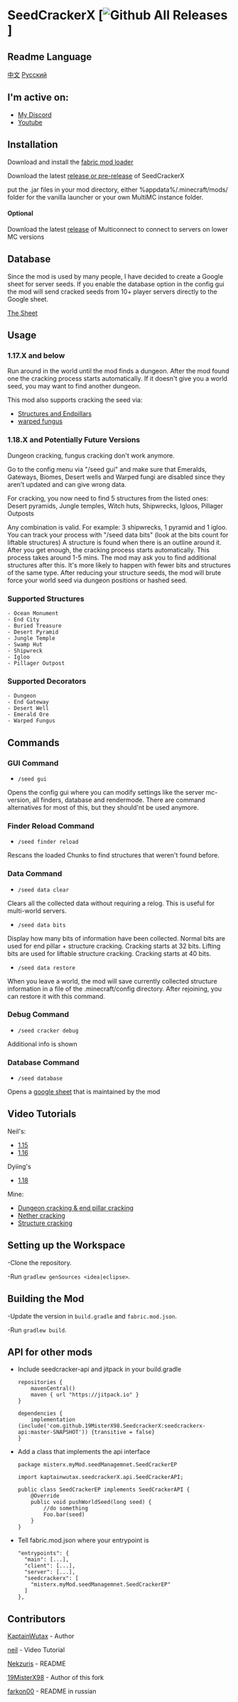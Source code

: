 # SeedCrackerX [![Github All Releases](https://img.shields.io/github/downloads/19MisterX98/SeedCrackerX/total.svg)]

## Readme Language

[中文](./READMEzh.md)
[Русский](./READMEru.md)

## I'm active on:

- [My Discord](https://discord.gg/JRmHzqQYfp)
- [Youtube](https://www.youtube.com/channel/UCby9ZxEjJCqmccQGF3GSYlA)

## Installation

Download and install the [fabric mod loader](https://fabricmc.net/use/)
 
Download the latest [release or pre-release](https://github.com/19MisterX98/SeedCrackerX/releases) of SeedCrackerX
  
put the .jar files in your mod directory, either %appdata%/.minecraft/mods/ folder for the vanilla launcher or your own MultiMC instance folder.
  
#### Optional
  
Download the latest [release](https://github.com/Earthcomputer/multiconnect/releases) of Multiconnect to connect to servers on lower MC versions
  
## Database

Since the mod is used by many people, I have decided to create a Google sheet for server seeds.
If you enable the database option in the config gui the mod will send cracked seeds from 10+ player servers directly to the Google sheet.

[The Sheet](https://docs.google.com/spreadsheets/d/1tuQiE-0leW88em9OHbZnH-RFNhVqgoHhIt9WQbeqqWw/edit?usp=sharing)

## Usage

### 1.17.X and below

Run around in the world until the mod finds a dungeon. After the mod found one the cracking process starts automatically.
If it doesn't give you a world seed, you may want to find another dungeon.

This mod also supports cracking the seed via:
- [Structures and Endpillars](https://youtu.be/aUuPSZVPH8E?t=462)
- [warped fungus](https://www.youtu.be/HKjwgofhKs4)

### 1.18.X and Potentially Future Versions

Dungeon cracking, fungus cracking don't work anymore.

Go to the config menu via "/seed gui" and make sure that Emeralds, Gateways, Biomes, Desert wells and Warped fungi are disabled since they aren't updated and can give wrong data.

For cracking, you now need to find 5 structures from the listed ones:\
Desert pyramids, Jungle temples, Witch huts, Shipwrecks, Igloos, Pillager Outposts

Any combination is valid. For example: 3 shipwrecks, 1 pyramid and 1 igloo.
You can track your process with "/seed data bits" (look at the bits count for liftable structures)
A structure is found when there is an outline around it.
After you get enough, the cracking process starts automatically. This process takes around 1-5 mins.
The mod may ask you to find additional structures after this.
It's more likely to happen with fewer bits and structures of the same type.
After reducing your structure seeds, the mod will brute force your world seed via dungeon positions or hashed seed.
 
  ### Supported Structures
    - Ocean Monument
    - End City
    - Buried Treasure
    - Desert Pyramid
    - Jungle Temple
    - Swamp Hut
    - Shipwreck
    - Igloo
    - Pillager Outpost
  
  ### Supported Decorators
    - Dungeon
    - End Gateway
    - Desert Well
    - Emerald Ore
    - Warped Fungus

## Commands
  
  ### GUI Command
  - `/seed gui`
  
  Opens the config gui where you can modify settings like the server mc-version, all finders, database and rendermode.
  There are command alternatives for most of this, but they should'nt be used anymore.
  
  ### Finder Reload Command
  - `/seed finder reload`
  
  Rescans the loaded Chunks to find structures that weren't found before.

  ### Data Command
  - `/seed data clear`
  
  Clears all the collected data without requiring a relog. This is useful for multi-world servers.
  
  - `/seed data bits`
  
  Display how many bits of information have been collected.
  Normal bits are used for end pillar + structure cracking. Cracking starts at 32 bits.
  Lifting bits are used for liftable structure cracking. Cracking starts at 40 bits.
  
  - `/seed data restore`
  
  When you leave a world, the mod will save currently collected structure information in a file of the .minecraft/config directory.
  After rejoining, you can restore it with this command.
  
  
  ### Debug Command
  - `/seed cracker debug`

  Additional info is shown
  
  ### Database Command
  - `/seed database`
  
  Opens a [google sheet](https://docs.google.com/spreadsheets/d/1tuQiE-0leW88em9OHbZnH-RFNhVqgoHhIt9WQbeqqWw/edit?usp=sharing) that is maintained by the mod
  
## Video Tutorials

Neil's:
- [1.15](https://youtu.be/1ChmLi9og8Q)
- [1.16](https://youtu.be/aUuPSZVPH8E)


Dyiing's
- [1.18](https://www.youtube.com/watch?v=tKeEyx7jIE4)


Mine:
- [Dungeon cracking & end pillar cracking](https://youtu.be/8ytfZ2MXosY)
- [Nether cracking](https://youtu.be/HKjwgofhKs4)
- [Structure cracking](https://www.youtu.be/UXVrBaOR8H0)


## Setting up the Workspace

-Clone the repository.

-Run `gradlew genSources <idea|eclipse>`.

## Building the Mod

-Update the version in `build.gradle` and `fabric.mod.json`.

-Run `gradlew build`.

## API for other mods

- Include seedcracker-api and jitpack in your build.gradle

      repositories {
          mavenCentral()
          maven { url "https://jitpack.io" }
      }
      
      dependencies {
          implementation (include('com.github.19MisterX98.SeedcrackerX:seedcrackerx-api:master-SNAPSHOT')) {transitive = false}
      }

- Add a class that implements the api interface

      package misterx.myMod.seedManagemnet.SeedCrackerEP
      
      import kaptainwutax.seedcrackerX.api.SeedCrackerAPI;
    
      public class SeedCrackerEP implements SeedCrackerAPI {
          @Override
          public void pushWorldSeed(long seed) {
              //do something
              Foo.bar(seed)
          }
      }

- Tell fabric.mod.json where your entrypoint is

      "entrypoints": {
        "main": [...],
        "client": [...],
        "server": [...],
        "seedcrackerx": [
          "misterx.myMod.seedManagemnet.SeedCrackerEP"
        ]
      },

## Contributors

[KaptainWutax](https://github.com/KaptainWutax) - Author

[neil](https://www.youtube.com/watch?v=aUuPSZVPH8E) - Video Tutorial

[Nekzuris](https://github.com/Nekzuris) - README

[19MisterX98](https://www.youtube.com/channel/UCby9ZxEjJCqmccQGF3GSYlA) - Author of this fork

[farkon00](https://github.com/farkon00) - README in russian
